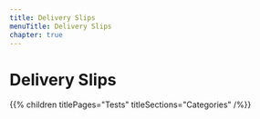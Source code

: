 ```yaml
---
title: Delivery Slips
menuTitle: Delivery Slips
chapter: true
---
```


# Delivery Slips

{{% children titlePages="Tests" titleSections="Categories" /%}}